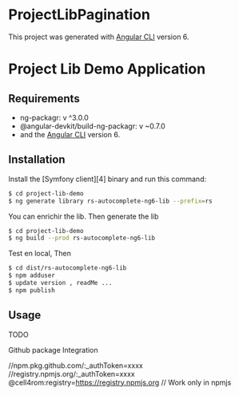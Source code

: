 # ProjectLibPagination

This project was generated with [Angular CLI](https://github.com/angular/angular-cli) version 6.


Project Lib Demo Application
========================

Requirements
------------

  * ng-packagr: v ^3.0.0
  * @angular-devkit/build-ng-packagr: v ~0.7.0
  * and the [Angular CLI](https://github.com/angular/angular-cli) version 6.

Installation
------------

Install the [Symfony client][4] binary and run this command:

```bash
$ cd project-lib-demo
$ ng generate library rs-autocomplete-ng6-lib --prefix=rs
```

You can enrichir the lib. Then generate the lib

```bash
$ cd project-lib-demo
$ ng build --prod rs-autocomplete-ng6-lib
```

Test en local, Then

```bash
$ cd dist/rs-autocomplete-ng6-lib
$ npm adduser 
$ update version , readMe ...
$ npm publish
```


Usage
-----
TODO


[1]: https://medium.com/@adelma/librairie-angular-bebb194091d8
[2]: https://formationjavascript.com/creer-publier-module-angular-2



Github package Integration

//npm.pkg.github.com/:_authToken=xxxx
//registry.npmjs.org/:_authToken=xxxx
@cell4rom:registry=https://registry.npmjs.org   // Work only in npmjs
